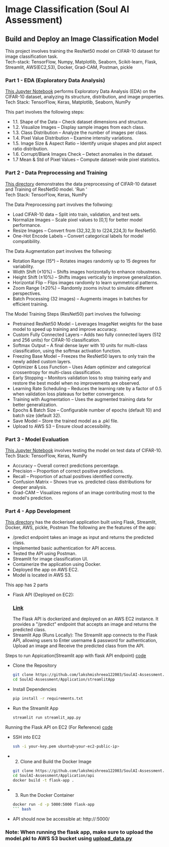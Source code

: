 # Image Classification (Soul AI Assessment)
## Build and Deploy an Image Classification Model
This project involves training the ResNet50 model on CIFAR-10 dataset for image classification task. 
<br>Tech-stack: TensorFlow, Numpy, Matplotlib, Seaborn, Scikit-learn, Flask, Streamlit, AWS(EC2,S3), Docker, Grad-CAM, Postman, pickle

### Part 1 - EDA (Exploratory Data Analysis)
[This Jupyter Notebook](https://github.com/lakshmishreea122003/SoulAI-Assessment/blob/main/EDA/EDA_CIFAR_10.ipynb) performs Exploratory Data Analysis (EDA) on the CIFAR-10 dataset, analyzing its structure, distribution, and image properties.
<br>Tech Stack: TensorFlow, Keras, Matplotlib, Seaborn, NumPy

This part involves the following steps:
- 1.1. Shape of the Data – Check dataset dimensions and structure.
- 1.2. Visualize Images – Display sample images from each class.
- 1.3. Class Distribution – Analyze the number of images per class.
- 1.4. Pixel Value Distribution – Examine intensity variations.
- 1.5. Image Size & Aspect Ratio – Identify unique shapes and plot aspect ratio distribution.
- 1.6. Corrupt/Blank Images Check – Detect anomalies in the dataset.
- 1.7 Mean & Std of Pixel Values – Compute dataset-wide pixel statistics.


### Part 2 - Data Preprocessing and Training
[This directory](https://github.com/lakshmishreea122003/SoulAI-Assessment/tree/main/Preprocess-Train) demonstrates the data preprocessing of CIFAR-10 dataset and Training of ResNet50 model.
'Run '
<br>Tech Stack: TensorFlow, Keras, NumPy

The Data Preprocessing part involves the follwoing:
- Load CIFAR-10 data – Split into train, validation, and test sets.
- Normalize Images – Scale pixel values to [0,1] for better model performance.
- Resize Images – Convert from (32,32,3) to (224,224,3) for ResNet50.
- One-Hot Encode Labels – Convert categorical labels for model compatibility.

The Data Augmentation part involves the follwoing:
- Rotation Range (15°) – Rotates images randomly up to 15 degrees for variability.
- Width Shift (±10%) – Shifts images horizontally to enhance robustness.
- Height Shift (±10%) – Shifts images vertically to improve generalization.
- Horizontal Flip – Flips images randomly to learn symmetrical patterns.
- Zoom Range (±20%) – Randomly zooms in/out to simulate different perspectives.
- Batch Processing (32 images) – Augments images in batches for efficient training.

The Model Training Steps (ResNet50) part involves the follwoing:
- Pretrained ResNet50 Model – Leverages ImageNet weights for the base model to speed up training and improve accuracy.
- Custom Fully Connected Layers – Adds two fully connected layers (512 and 256 units) for CIFAR-10 classification.
- Softmax Output – A final dense layer with 10 units for multi-class classification, using the softmax activation function.
- Freezing Base Model – Freezes the ResNet50 layers to only train the newly added custom layers.
- Optimizer & Loss Function – Uses Adam optimizer and categorical crossentropy for multi-class classification.
- Early Stopping – Monitors validation loss to stop training early and restore the best model when no improvements are observed.
- Learning Rate Scheduling – Reduces the learning rate by a factor of 0.5 when validation loss plateaus for better convergence.
- Training with Augmentation – Uses the augmented training data for better generalization.
- Epochs & Batch Size – Configurable number of epochs (default 10) and batch size (default 32).
- Save Model – Store the trained model as a .pkl file.
- Upload to AWS S3 – Ensure cloud accessibility.

### Part 3 - Model Evaluation
[This Jupyter Notebook](https://github.com/lakshmishreea122003/SoulAI-Assessment/blob/main/Test/Testing.ipynb) involves testing the model on test data of CIFAR-10.
<br>Tech Stack: TensorFlow, Keras, NumPy
- Accuracy – Overall correct predictions percentage.
- Precision – Proportion of correct positive predictions.
- Recall – Proportion of actual positives identified correctly.
- Confusion Matrix – Shows true vs. predicted class distributions for deeper analysis.
- Grad-CAM – Visualizes regions of an image contributing most to the model's prediction.

### Part 4 - App Development
[This directory](https://github.com/lakshmishreea122003/SoulAI-Assessment/tree/main/Application) has the dockerised application built using Flask, Streamlit, Docker, AWS, pickle, Postman
The following are the features of the app:
- /predict endpoint takes an image as input and returns the predicted class.
- Implemented basic authentication for API access.
- Tested the API using Postman.
- Streamlit for image classification UI.
- Containerize the application using Docker.
- Deployed the app on AWS EC2.
- Model is located in AWS S3.

This app has 2 parts
- Flask API (Deployed on EC2):
  ### [Link](http://3.80.131.5:5000)
  The Flask API is dockerized and deployed on an AWS EC2 instance. It provides a "/predict" endpoint that accepts an image and returns the predicted class.
- Streamlit App (Runs Locally): The Streamlit app connects to the Flask API, allowing users to Enter username & password for authentication, Upload an image and Receive the predicted class from the API.

Steps to run Appication(Streamlit app with flask API endpoint) [code](https://github.com/lakshmishreea122003/SoulAI-Assessment/tree/main/Application/streamlitApp)
- Clone the Repository
  ``` bash
  git clone https://github.com/lakshmishreea122003/SoulAI-Assessment.git
  cd SoulAI-Assessment/Application/streamlitApp
  ```
- Install Dependencies
  ``` bash
  pip install -r requirements.txt
  ```
- Run the Streamlit App
  ``` bash
  streamlit run streamlit_app.py
  ```
  
 Running the Flask API on EC2 (For Reference) [code](https://github.com/lakshmishreea122003/SoulAI-Assessment/tree/main/Application/api)
 - SSH into EC2
   ``` bash
   ssh -i your-key.pem ubuntu@<your-ec2-public-ip>
   ```
 - 2. Clone and Build the Docker Image
   ``` bash
   git clone https://github.com/lakshmishreea122003/SoulAI-Assessment.git
   cd SoulAI-Assessment/Application/api
   docker build -t flask-app .
   ```
  - 3. Run the Docker Container
    ``` bash
    docker run -d -p 5000:5000 flask-app
    ``` bash
  - API should now be accessible at: http://<your-ec2-public-ip>:5000/
 ### Note: When running the flask app, make sure to upload the model.pkl to AWS S3 bucket using [upload_data.py](https://github.com/lakshmishreea122003/SoulAI-Assessment/blob/main/Preprocess-Train/Components/upload_s3.py)





